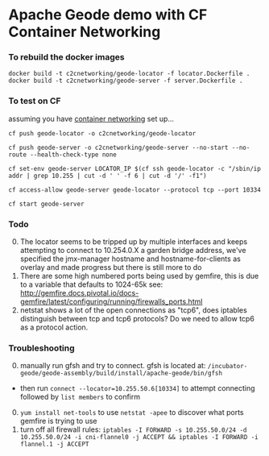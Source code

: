 # Apache Geode demo with CF Container Networking

### To rebuild the docker images
```
docker build -t c2cnetworking/geode-locator -f locator.Dockerfile .
docker build -t c2cnetworking/geode-server -f server.Dockerfile .
```

### To test on CF
assuming you have [container networking](https://github.com/cloudfoundry-incubator/netman-release) set up...

```
cf push geode-locator -o c2cnetworking/geode-locator

cf push geode-server -o c2cnetworking/geode-server --no-start --no-route --health-check-type none

cf set-env geode-server LOCATOR_IP $(cf ssh geode-locator -c "/sbin/ip addr | grep 10.255 | cut -d ' ' -f 6 | cut -d '/' -f1")

cf access-allow geode-server geode-locator --protocol tcp --port 10334

cf start geode-server
```

### Todo
0. The locator seems to be tripped up by multiple interfaces and keeps attempting to connect to 10.254.0.X a garden bridge address, we've specified the jmx-manager hostname and hostname-for-clients as overlay and made progress but there is still more to do
0. There are some high numbered ports being used by gemfire, this is due to a variable that defaults to 1024-65k see: http://gemfire.docs.pivotal.io/docs-gemfire/latest/configuring/running/firewalls_ports.html
0. netstat shows a lot of the open connections as "tcp6", does iptables distinguish between tcp and tcp6 protocols? Do we need to allow tcp6 as a protocol action.

### Troubleshooting
0. manually run gfsh and try to connect. gfsh is located at: `/incubator-geode/geode-assembly/build/install/apache-geode/bin/gfsh`
 - then run `connect --locator=10.255.50.6[10334]` to attempt connecting followed by `list members` to confirm
0. `yum install net-tools` to use `netstat -apee` to discover what ports gemfire is trying to use
0. turn off all firewall rules: `iptables -I FORWARD -s 10.255.50.0/24 -d 10.255.50.0/24 -i cni-flannel0 -j ACCEPT && iptables -I FORWARD -i flannel.1 -j ACCEPT`
